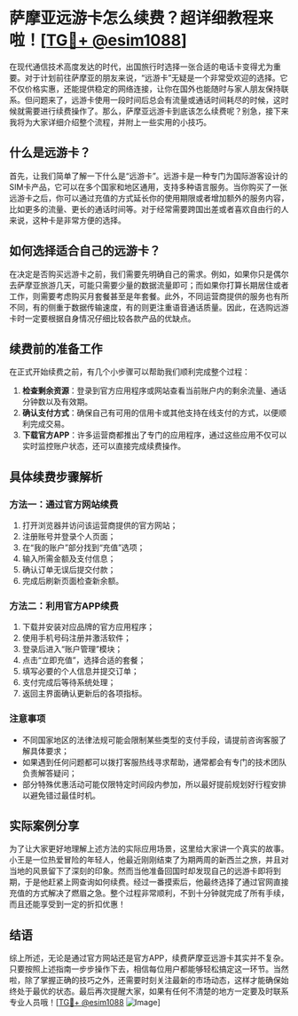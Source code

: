 # 萨摩亚远游卡怎么续费？超详细教程来啦！[[TG💪+ @esim1088](https://t.me/s/esim1088)]

在现代通信技术高度发达的时代，出国旅行时选择一张合适的电话卡变得尤为重要。对于计划前往萨摩亚的朋友来说，“远游卡”无疑是一个非常受欢迎的选择。它不仅价格实惠，还能提供稳定的网络连接，让你在国外也能随时与家人朋友保持联系。但问题来了，远游卡使用一段时间后总会有流量或通话时间耗尽的时候，这时候就需要进行续费操作了。那么，萨摩亚远游卡到底该怎么续费呢？别急，接下来我将为大家详细介绍整个流程，并附上一些实用的小技巧。

## 什么是远游卡？

首先，让我们简单了解一下什么是“远游卡”。远游卡是一种专门为国际游客设计的SIM卡产品，它可以在多个国家和地区通用，支持多种语言服务。当你购买了一张远游卡之后，你可以通过充值的方式延长你的使用期限或者增加额外的服务内容，比如更多的流量、更长的通话时间等。对于经常需要跨国出差或者喜欢自由行的人来说，这种卡是非常方便的选择。

## 如何选择适合自己的远游卡？

在决定是否购买远游卡之前，我们需要先明确自己的需求。例如，如果你只是偶尔去萨摩亚旅游几天，可能只需要少量的数据流量即可；而如果你打算长期居住或者工作，则需要考虑购买月套餐甚至是年套餐。此外，不同运营商提供的服务也有所不同，有的侧重于数据传输速度，有的则更注重语音通话质量。因此，在选购远游卡时一定要根据自身情况仔细比较各款产品的优缺点。

## 续费前的准备工作

在正式开始续费之前，有几个小步骤可以帮助我们顺利完成整个过程：

1. **检查剩余资源**：登录到官方应用程序或网站查看当前账户内的剩余流量、通话分钟数以及有效期。
2. **确认支付方式**：确保自己有可用的信用卡或其他支持在线支付的方式，以便顺利完成交易。
3. **下载官方APP**：许多运营商都推出了专门的应用程序，通过这些应用不仅可以实时监控账户状态，还可以直接完成续费操作。

## 具体续费步骤解析

### 方法一：通过官方网站续费

1. 打开浏览器并访问该运营商提供的官方网站；
2. 注册账号并登录个人页面；
3. 在“我的账户”部分找到“充值”选项；
4. 输入所需金额及支付信息；
5. 确认订单无误后提交付款；
6. 完成后刷新页面检查新余额。

### 方法二：利用官方APP续费

1. 下载并安装对应品牌的官方应用程序；
2. 使用手机号码注册并激活软件；
3. 登录后进入“账户管理”模块；
4. 点击“立即充值”，选择合适的套餐；
5. 填写必要的个人信息并提交订单；
6. 支付完成后等待系统处理；
7. 返回主界面确认更新后的各项指标。

### 注意事项

- 不同国家地区的法律法规可能会限制某些类型的支付手段，请提前咨询客服了解具体要求；
- 如果遇到任何问题都可以拨打客服热线寻求帮助，通常都会有专门的技术团队负责解答疑问；
- 部分特殊优惠活动可能仅限特定时间段内参加，所以最好提前规划好行程安排以避免错过最佳时机。

## 实际案例分享

为了让大家更好地理解上述方法的实际应用场景，这里给大家讲一个真实的故事。小王是一位热爱冒险的年轻人，他最近刚刚结束了为期两周的新西兰之旅，并且对当地的风景留下了深刻的印象。然而当他准备回国时却发现自己的远游卡即将到期，于是他赶紧上网查询如何续费。经过一番摸索后，他最终选择了通过官网直接充值的方式解决了燃眉之急。整个过程非常顺利，不到十分钟就完成了所有手续，而且还能享受到一定的折扣优惠！

## 结语

综上所述，无论是通过官方网站还是官方APP，续费萨摩亚远游卡其实并不复杂。只要按照上述指南一步步操作下去，相信每位用户都能够轻松搞定这一环节。当然啦，除了掌握正确的技巧之外，还需要时刻关注最新的市场动态，这样才能确保始终处于最优的状态。最后再次提醒大家，如果有任何不清楚的地方一定要及时联系专业人员哦！[[TG💪+ @esim1088](https://t.me/s/esim1088) ![Image](https://i.postimg.cc/4NQfJmqS/Snipaste-2025-05-13-00-14-12.png)]